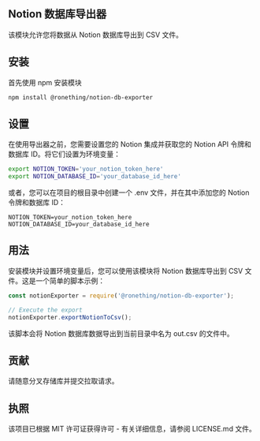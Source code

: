 ## Notion 数据库导出器 

该模块允许您将数据从 Notion 数据库导出到 CSV 文件。

## 安装

首先使用 npm 安装模块

```bash
npm install @ronething/notion-db-exporter
```

## 设置

在使用导出器之前，您需要设置您的 Notion 集成并获取您的 Notion API 令牌和数据库 ID。将它们设置为环境变量：

```bash
export NOTION_TOKEN='your_notion_token_here'
export NOTION_DATABASE_ID='your_database_id_here'
```

或者，您可以在项目的根目录中创建一个 .env 文件，并在其中添加您的 Notion 令牌和数据库 ID：

```
NOTION_TOKEN=your_notion_token_here
NOTION_DATABASE_ID=your_database_id_here
```

## 用法

安装模块并设置环境变量后，您可以使用该模块将 Notion 数据库导出到 CSV 文件。这是一个简单的脚本示例：

```javascript
const notionExporter = require('@ronething/notion-db-exporter');

// Execute the export
notionExporter.exportNotionToCsv();
```

该脚本会将 Notion 数据库数据导出到当前目录中名为 out.csv 的文件中。

## 贡献

请随意分叉存储库并提交拉取请求。

## 执照

该项目已根据 MIT 许可证获得许可 - 有关详细信息，请参阅 LICENSE.md 文件。

